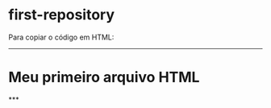 # first-repository

Para copiar o código em HTML:
***
<html>
  <h1>Meu primeiro arquivo HTML</h1>
</html>
***
